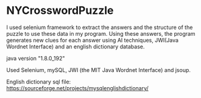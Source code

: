 # NYCrosswordPuzzle

I used selenium framework to extract the answers and the structure of the puzzle to use these data in my program. Using these answers, the program generates new clues for each answer using AI techniques, JWI(Java Wordnet Interface) and an english dictionary database.

java version "1.8.0_192"

Used Selenium, mySQL, JWI (the MIT Java Wordnet Interface) and jsoup.

English dictionary sql file: https://sourceforge.net/projects/mysqlenglishdictionary/
